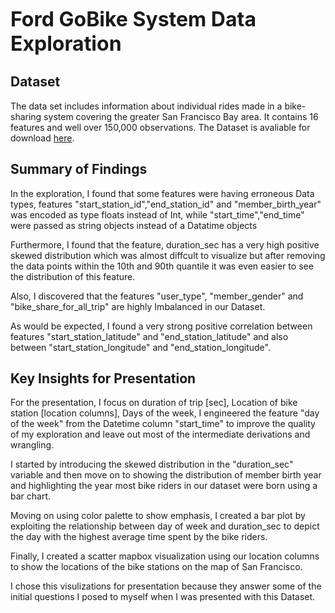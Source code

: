 <font size="+3"><strong>Ford GoBike System Data Exploration</strong></font>

## Dataset


The data set includes information about individual rides made in a bike-sharing system covering the greater San Francisco Bay area. It contains 16 features and well over 150,000 observations.
The Dataset is avaliable for download [here](https://video.udacity-data.com/topher/2020/October/5f91cf38_201902-fordgobike-tripdata/201902-fordgobike-tripdata.csv).


## Summary of Findings

In the exploration, I found that some features were having erroneous Data types, features "start_station_id","end_station_id" and "member_birth_year" was encoded as type floats instead of Int,  while  "start_time","end_time" were passed as string objects instead of a Datatime objects

Furthermore, I found that the feature, duration_sec has a very high positive skewed distribution which was almost diffcult to visualize but after removing the data points within the 10th and  90th quantile it was even easier to see the distribution of this feature.

Also, I discovered that the features "user_type", "member_gender" and "bike_share_for_all_trip" are highly Imbalanced in our Dataset.

As would be expected, I found a very strong positive correlation between features "start_station_latitude" and "end_station_latitude" and also between "start_station_longitude" and "end_station_longitude".


## Key Insights for Presentation

For the presentation, I focus on duration of trip [sec], Location of bike station [location columns], Days of the week, I engineered the feature "day of the week" from the Datetime column "start_time" to improve the quality of my exploration and leave out most of the intermediate derivations and wrangling.

I started by introducing the skewed distribution in the "duration_sec" variable and then move on to showing the distribution of member birth year and highlighting the year most bike riders in our dataset were born using a bar chart.

Moving on using color palette to show emphasis, I created a bar plot by exploiting the relationship between day of week and duration_sec to depict the day with the highest average time spent by the bike riders.

Finally, I created a scatter mapbox visualization using our location columns to show the locations of the bike stations on the map of San Francisco.

I chose this visulizations for presentation because they answer some of the initial questions I posed to myself when I was presented with this Dataset. 